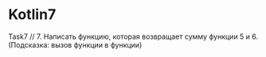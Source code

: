 # Kotlin7
Task7
// 7. Написать функцию, которая возвращает сумму функции 5 и 6. (Подсказка: вызов функции в функции)
